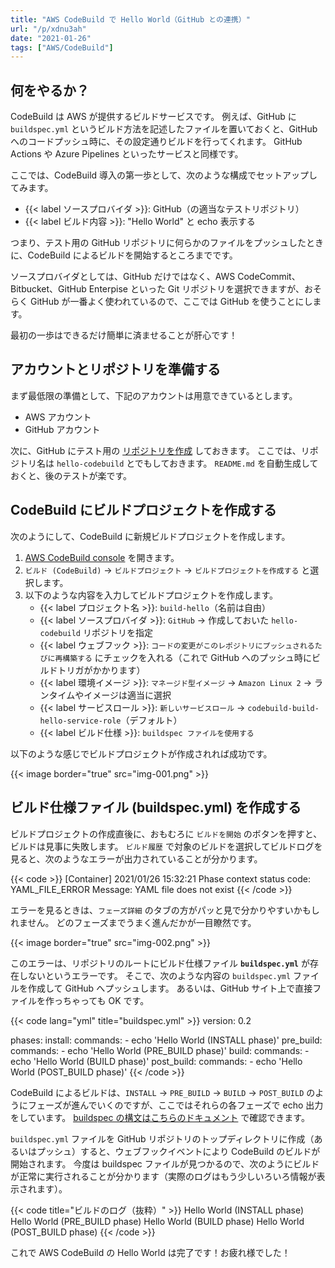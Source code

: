 ```yaml
---
title: "AWS CodeBuild で Hello World（GitHub との連携）"
url: "/p/xdnu3ah"
date: "2021-01-26"
tags: ["AWS/CodeBuild"]
---
```


何をやるか？
----

CodeBuild は AWS が提供するビルドサービスです。
例えば、GitHub に `buildspec.yml` というビルド方法を記述したファイルを置いておくと、GitHub へのコードプッシュ時に、その設定通りビルドを行ってくれます。
GitHub Actions や Azure Pipelines といったサービスと同様です。

ここでは、CodeBuild 導入の第一歩として、次のような構成でセットアップしてみます。

- {{< label ソースプロバイダ >}}: GitHub（の適当なテストリポジトリ）
- {{< label ビルド内容 >}}: "Hello World" と echo 表示する

つまり、テスト用の GitHub リポジトリに何らかのファイルをプッシュしたときに、CodeBuild によるビルドを開始するところまでです。

ソースプロバイダとしては、GitHub だけではなく、AWS CodeCommit、Bitbucket、GitHub Enterpise といった Git リポジトリを選択できますが、おそらく GitHub が一番よく使われているので、ここでは GitHub を使うことにします。

最初の一歩はできるだけ簡単に済ませることが肝心です！


アカウントとリポジトリを準備する
----

まず最低限の準備として、下記のアカウントは用意できているとします。

- AWS アカウント
- GitHub アカウント

次に、GitHub にテスト用の [リポジトリを作成](https://github.com/new) しておきます。
ここでは、リポジトリ名は `hello-codebuild` とでもしておきます。
`README.md` を自動生成しておくと、後のテストが楽です。


CodeBuild にビルドプロジェクトを作成する
----

次のようにして、CodeBuild に新規ビルドプロジェクトを作成します。

1. [AWS CodeBuild console](https://console.aws.amazon.com/codesuite/home) を開きます。
2. `ビルド (CodeBuild)` → `ビルドプロジェクト` → `ビルドプロジェクトを作成する` と選択します。
3. 以下のような内容を入力してビルドプロジェクトを作成します。
    - {{< label プロジェクト名 >}}: `build-hello`（名前は自由）
    - {{< label ソースプロバイダ >}}: `GitHub` → 作成しておいた `hello-codebuild` リポジトリを指定
    - {{< label ウェブフック >}}: `コードの変更がこのレポジトリにプッシュされるたびに再構築する` にチェックを入れる（これで GitHub へのプッシュ時にビルドトリガがかかります）
    - {{< label 環境イメージ >}}: `マネージド型イメージ` → `Amazon Linux 2` → ランタイムやイメージは適当に選択
    - {{< label サービスロール >}}: `新しいサービスロール` → `codebuild-build-hello-service-role`（デフォルト）
    - {{< label ビルド仕様 >}}: `buildspec ファイルを使用する`

以下のような感じでビルドプロジェクトが作成されれば成功です。

{{< image border="true" src="img-001.png" >}}


ビルド仕様ファイル (buildspec.yml) を作成する
----

ビルドプロジェクトの作成直後に、おもむろに `ビルドを開始` のボタンを押すと、ビルドは見事に失敗します。
`ビルド履歴` で対象のビルドを選択してビルドログを見ると、次のようなエラーが出力されていることが分かります。

{{< code >}}
[Container] 2021/01/26 15:32:21 Phase context status code: YAML_FILE_ERROR Message: YAML file does not exist
{{< /code >}}

エラーを見るときは、`フェーズ詳細` のタブの方がパッと見で分かりやすいかもしれません。
どのフェーズまでうまく進んだかが一目瞭然です。

{{< image border="true" src="img-002.png" >}}

このエラーは、リポジトリのルートにビルド仕様ファイル __`buildspec.yml`__ が存在しないというエラーです。
そこで、次のような内容の `buildspec.yml` ファイルを作成して GitHub へプッシュします。
あるいは、GitHub サイト上で直接ファイルを作っちゃっても OK です。

{{< code lang="yml" title="buildspec.yml" >}}
version: 0.2

phases:
  install:
    commands:
      - echo 'Hello World (INSTALL phase)'
  pre_build:
    commands:
      - echo 'Hello World (PRE_BUILD phase)'
  build:
    commands:
      - echo 'Hello World (BUILD phase)'
  post_build:
    commands:
      - echo 'Hello World (POST_BUILD phase)'
{{< /code >}}

CodeBuild によるビルドは、`INSTALL` → `PRE_BUILD` → `BUILD` → `POST_BUILD` のようにフェーズが進んでいくのですが、ここではそれらの各フェーズで echo 出力をしています。
[buildspec の構文はこちらのドキュメント](https://docs.aws.amazon.com/ja_jp/codebuild/latest/userguide/build-spec-ref.html) で確認できます。

`buildspec.yml` ファイルを GitHub リポジトリのトップディレクトリに作成（あるいはプッシュ）すると、ウェブフックイベントにより CodeBuild のビルドが開始されます。
今度は buildspec ファイルが見つかるので、次のようにビルドが正常に実行されることが分かります（実際のログはもう少しいろいろ情報が表示されます）。

{{< code title="ビルドのログ（抜粋）" >}}
Hello World (INSTALL phase)
Hello World (PRE_BUILD phase)
Hello World (BUILD phase)
Hello World (POST_BUILD phase)
{{< /code >}}

これで AWS CodeBuild の Hello World は完了です！お疲れ様でした！

